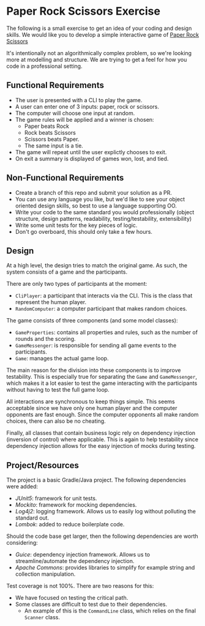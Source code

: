 # Paper Rock Scissors Exercise

The following is a small exercise to get an idea of your coding and design skills. We would like you to develop a simple interactive game of [Paper Rock Scissors](https://en.wikipedia.org/wiki/Rock_paper_scissors)

It's intentionally not an algorithmically complex problem, so we're looking more at modelling and structure. We are trying to get a feel for how you code in a professional setting.

## Functional Requirements
* The user is presented with a CLI to play the game. 
* A user can enter one of 3 inputs: paper, rock or scissors.
* The computer will choose one input at random.
* The game rules will be applied and a winner is chosen: 
  - Paper beats Rock
  - Rock beats Scissors
  - Scissors beats Paper. 
  - The same input is a tie. 
* The game will repeat until the user explictly chooses to exit.
* On exit a summary is displayed of games won, lost, and tied.

## Non-Functional Requirements
* Create a branch of this repo and submit your solution as a PR. 
* You can use any language you like, but we'd like to see your object oriented design skills, so best to use a language supporting OO. 
* Write your code to the same standard you would professionally (object structure, design patterns, readability, testing/testability, extensibility)
* Write some unit tests for the key pieces of logic. 
* Don't go overboard, this should only take a few hours.

## Design

At a high level, the design tries to match the original game. As such, the system consists of a game and the participants.

There are only two types of participants at the moment:
* `CliPlayer`: a participant that interacts via the CLI. This is the class that represent the human player.
* `RandomComputer`: a computer participant that makes random choices.

The game consists of three components (and some model classes):
* `GameProperties`: contains all properties and rules, such as the number of rounds and the scoring.
* `GameMessenger`: is responsible for sending all game events to the participants.
* `Game`: manages the actual game loop.

The main reason for the division into these components is to improve testability. This is especially true for separating
the `Game` and `GameMessenger`, which makes it a lot easier to test the game interacting with the participants without
having to test the full game loop.

All interactions are synchronous to keep things simple. This seems acceptable since we have only one human player and the computer opponents are fast enough. Since the computer opponents all make random choices, there can also be no cheating.

Finally, all classes that contain business logic rely on dependency injection (inversion of control) where applicable.
This is again to help testability since dependency injection allows for the easy injection of mocks during testing.

## Project/Resources

The project is a basic Gradle/Java project. The following dependencies were added:
* *JUnit5*: framework for unit tests.
* *Mockito*: framework for mocking dependencies.
* *Log4j2*: logging framework. Allows us to easily log without polluting the standard out.
* *Lombok*: added to reduce boilerplate code.

Should the code base get larger, then the following dependencies are worth considering:
* *Guice*: dependency injection framework. Allows us to streamline/automate the dependency injection.
* *Apache Commons*: provides libraries to simplify for example string and collection manipulation.

Test coverage is not 100%. There are two reasons for this:
* We have focused on testing the critical path.
* Some classes are difficult to test due to their dependencies.
  * An example of this is the `CommandLine` class, which relies on the final `Scanner` class.

